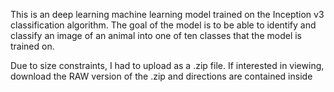 This is an deep learning machine learning model trained on the Inception v3 classification algorithm. The goal of the model is to be able to identify and classify an image of an animal into one of ten classes that the model is trained on.

Due to size constraints, I had to upload as a .zip file. If interested in viewing, download the RAW version of the .zip and directions are contained inside
